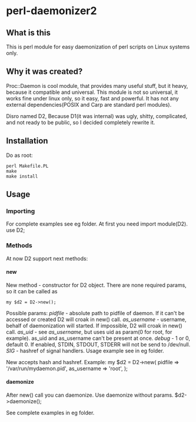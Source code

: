 perl-daemonizer2
================

## What is this

This is perl module for easy daemonization of perl scripts on Linux systems only.

## Why it was created?

Proc::Daemon is cool module, that provides many useful stuff, but it heavy, because it compatible and universal.
This module is not so universal, it works fine under linux only, so it easy, fast and powerful.
It has not any external dependencies(POSIX and Carp are standard perl modules).

Disro named D2, Because D1(it was internal) was ugly, shitty, complicated, and not ready to be public, so I decided completely rewrite it.

## Installation
Do as root:

    perl Makefile.PL
    make
    make install

## Usage
### Importing
For complete examples see eg folder.
At first you need import module(D2).
    use D2;

### Methods

At now D2 support next methods:

#### new
New method - constructor for D2 object.
There are none required params, so it can be called as
    
    my $d2 = D2->new();

Possible params:
*pidfile* - absolute path to pidfile of daemon. If it can't be accessed or created D2 will croak in new() call.
*as_username* - username, behalf of daemonization will started. If impossible, D2 will croak in new() call.
*as_uid* - see *as_username*, but uses uid as param(0 for root, for example). as\_uid and as\_username can't be present at once.
*debug* - 1 or 0, default 0. If enabled, STDIN, STDOUT, STDERR will not be send to /dev/null.
*SIG* - hashref of signal handlers. Usage example see in eg folder.

New accepts hash and hashref. Example:
    my $d2 = D2->new(
        pidfile     =>  '/var/run/mydaemon.pid',
        as_username =>  'root',
    );

#### daemonize
After new() call you can daemonize.
Use daemonize without params.
    $d2->daemonize();

See complete examples in eg folder.
